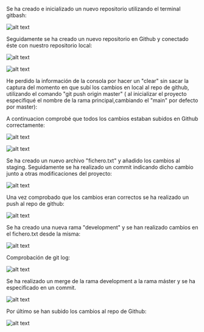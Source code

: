 Se ha creado e inicializado un nuevo repositorio utilizando el terminal gitbash:
  
  ![alt text](screenshots/creando-repo-local.png)

Seguidamente se ha creado un nuevo repositorio en Github y conectado éste con nuestro repositorio local:

  ![alt text](screenshots/creando-repo.github.png)

  ![alt text](screenshots/conectando-local-con-github.png)

  He perdido la información de la consola por hacer un "clear" sin sacar la captura del momento en que subí los cambios en local al repo de github,
  utilizando el comando "git push origin master" ( al inicializar el proyecto especifiqué el nombre de la rama principal,cambiando el "main" por defecto por master):

  A continuacion comprobé que todos los cambios estaban subidos en Github correctamente:

  ![alt text](screenshots/repo-subido-github.png)

  ![alt text](screenshots/comprobando-github.png)

  Se ha creado un nuevo archivo "fichero.txt" y añadido los cambios al staging. Seguidamente se ha realizado un commit indicando dicho cambio
  junto a otras modificaciones del proyecto:
  
  ![alt text](screenshots/cambios-staging-commit.png)

  Una vez comprobado que los cambios eran correctos se ha realizado un push al repo de github:

  ![alt text](screenshots/push-github.png)

  Se ha creado una nueva rama "development" y se han realizado cambios en el fichero.txt desde la misma:
  
  ![alt text](screenshots/creando-rama-development.png)

  Comprobación de git log:

  ![alt text](screenshots/comprobando-status-gitlog.png)


  Se ha realizado un merge de la rama development a la rama máster y se ha especificado en un commit.

  ![alt text](screenshots/merge-ramas-master.development.png)

  Por último se han subido los cambios al repo de Github:

  ![alt text](screenshots/push-merge.png)